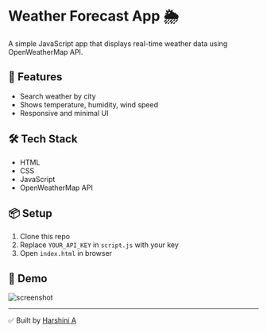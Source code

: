 # Weather Forecast App 🌦️

A simple JavaScript app that displays real-time weather data using OpenWeatherMap API.

## 🚀 Features
- Search weather by city
- Shows temperature, humidity, wind speed
- Responsive and minimal UI

## 🛠️ Tech Stack
- HTML
- CSS
- JavaScript
- OpenWeatherMap API

## 📦 Setup
1. Clone this repo
2. Replace `YOUR_API_KEY` in `script.js` with your key
3. Open `index.html` in browser

## 📸 Demo
![screenshot](assets/demo.png)

---

✅ Built by [Harshini A](https://github.com/harshini008-a)

